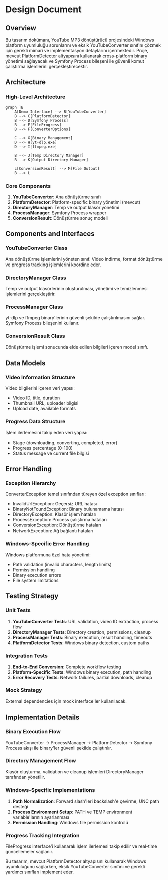 # Design Document

## Overview

Bu tasarım dokümanı, YouTube MP3 dönüştürücü projesindeki Windows platform uyumluluğu sorunlarını ve eksik YouTubeConverter sınıfını çözmek için gerekli mimari ve implementasyon detaylarını içermektedir. Proje, mevcut PlatformDetector altyapısını kullanarak cross-platform binary yönetimi sağlayacak ve Symfony Process bileşeni ile güvenli komut çalıştırma işlemlerini gerçekleştirecektir.

## Architecture

### High-Level Architecture

```mermaid
graph TB
    A[Demo Interface] --> B[YouTubeConverter]
    B --> C[PlatformDetector]
    B --> D[Symfony Process]
    B --> E[FileProgress]
    B --> F[ConverterOptions]
    
    C --> G[Binary Management]
    D --> H[yt-dlp.exe]
    D --> I[ffmpeg.exe]
    
    B --> J[Temp Directory Manager]
    B --> K[Output Directory Manager]
    
    L[ConversionResult] --> M[File Output]
    B --> L
```

### Core Components

1. **YouTubeConverter**: Ana dönüştürme sınıfı
2. **PlatformDetector**: Platform-specific binary yönetimi (mevcut)
3. **DirectoryManager**: Temp ve output klasör yönetimi
4. **ProcessManager**: Symfony Process wrapper
5. **ConversionResult**: Dönüştürme sonuç modeli

## Components and Interfaces

### YouTubeConverter Class

Ana dönüştürme işlemlerini yöneten sınıf. Video indirme, format dönüştürme ve progress tracking işlemlerini koordine eder.

### DirectoryManager Class

Temp ve output klasörlerinin oluşturulması, yönetimi ve temizlenmesi işlemlerini gerçekleştirir.

### ProcessManager Class

yt-dlp ve ffmpeg binary'lerinin güvenli şekilde çalıştırılmasını sağlar. Symfony Process bileşenini kullanır.

### ConversionResult Class

Dönüştürme işlemi sonucunda elde edilen bilgileri içeren model sınıfı.

## Data Models

### Video Information Structure

Video bilgilerini içeren veri yapısı:
- Video ID, title, duration
- Thumbnail URL, uploader bilgisi
- Upload date, available formats

### Progress Data Structure

İşlem ilerlemesini takip eden veri yapısı:
- Stage (downloading, converting, completed, error)
- Progress percentage (0-100)
- Status message ve current file bilgisi

## Error Handling

### Exception Hierarchy

ConverterException temel sınıfından türeyen özel exception sınıfları:
- InvalidUrlException: Geçersiz URL hatası
- BinaryNotFoundException: Binary bulunamama hatası
- DirectoryException: Klasör işlem hataları
- ProcessException: Process çalıştırma hataları
- ConversionException: Dönüştürme hataları
- NetworkException: Ağ bağlantı hataları

### Windows-Specific Error Handling

Windows platformuna özel hata yönetimi:
- Path validation (invalid characters, length limits)
- Permission handling
- Binary execution errors
- File system limitations

## Testing Strategy

### Unit Tests

1. **YouTubeConverter Tests**: URL validation, video ID extraction, process flow
2. **DirectoryManager Tests**: Directory creation, permissions, cleanup
3. **ProcessManager Tests**: Binary execution, result handling, timeouts
4. **PlatformDetector Tests**: Windows binary detection, custom paths

### Integration Tests

1. **End-to-End Conversion**: Complete workflow testing
2. **Platform-Specific Tests**: Windows binary execution, path handling
3. **Error Recovery Tests**: Network failures, partial downloads, cleanup

### Mock Strategy

External dependencies için mock interface'ler kullanılacak.

## Implementation Details

### Binary Execution Flow

YouTubeConverter -> ProcessManager -> PlatformDetector -> Symfony Process akışı ile binary'ler güvenli şekilde çalıştırılır.

### Directory Management Flow

Klasör oluşturma, validation ve cleanup işlemleri DirectoryManager tarafından yönetilir.

### Windows-Specific Implementations

1. **Path Normalization**: Forward slash'leri backslash'e çevirme, UNC path desteği
2. **Process Environment Setup**: PATH ve TEMP environment variable'larının ayarlanması
3. **Permission Handling**: Windows file permission kontrolü

### Progress Tracking Integration

FileProgress interface'i kullanarak işlem ilerlemesi takip edilir ve real-time güncellemeler sağlanır.

Bu tasarım, mevcut PlatformDetector altyapısını kullanarak Windows uyumluluğunu sağlarken, eksik YouTubeConverter sınıfını ve gerekli yardımcı sınıfları implement eder.